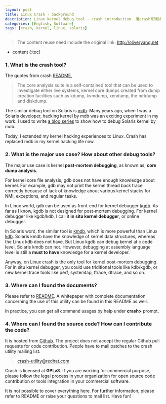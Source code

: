 ```yaml
---
layout: post
title: Linux Crash - background
description: Linux kernel debug tool - crash introduction. 用crash来调试Linux内核错误是内核程序员的基本技能。
categories: [English, Software]
tags: [crash, kernel, linux, solaris]
---
```


>The content reuse need include the original link: <http://oliveryang.net>

* content
{:toc}

### 1. What is the crash tool?

The quotes from crash [README](https://github.com/crash-utility/crash/blob/master/README),

>The core analysis suite is a self-contained tool that can be used to investigate
>either live systems, kernel core dumps created from dump creation facilities such
>as kdump, kvmdump, xendump, the netdump and diskdump.

The similar debug tool on Solaris is [mdb](https://en.wikipedia.org/wiki/Modular_Debugger). Many years ago, when I was a
Solaris developer, hacking kernel by mdb was an exciting experiment in my work. I used to write
[a blog series](http://blog.csdn.net/yayong/article/details/1520604) to show how to debug Solaris kernel by mdb.

Today, I extended my kernel hacking experiences to Linux. Crash has replaced mdb in my kernel hacking life now.

### 2. What is the major use case? How about other debug tools?

The major use case is kernel **post-mortem debugging**, as known as, **core dump analysis**.

For kernel core file analysis, gdb does not have enough knowledge about kernel. For example, gdb may not print the kernel
thread back trace correctly because of lack of knowledge about various kernel stacks for NMI, exceptions, and regular tasks.

In Linux world, gdb can be used as front-end for kernel debugger [kgdb](https://en.wikipedia.org/wiki/KGDB). As far as I know,
kgdb is not designed for post-mortem debugging. For kernel debugger like kgdb/kdb, I call it **in situ kernel debugger**, or
online debugger.

In Solaris word, the similar tool is [kmdb](http://docs.oracle.com/cd/E19253-01/816-5165/6mbb0m9is/index.html), which is
more powerful than Linux [kdb](https://kgdb.wiki.kernel.org/index.php/KDB_FAQ). Solaris kmdb have the knowledge of kernel data
structures, whereas the Linux kdb does not have. But Linux kgdb can debug kernel at c code level, Solaris kmdb can not.
However, debugging at assembly language level is still a **must to have** knowledge for a kernel developer.

Anyway, on Linux crash is the only tool for kernel post-mortem debugging. For in situ kernel debugger, you could use
triditional tools like kdb/kgdb, or new kernel trace tools like perf, systemtap, ftrace, dtrace, and so on.

### 3. Where can I found the documents?

Please refer to [README](https://github.com/crash-utility/crash/blob/master/README). A whitepaper with complete documentation
concerning the use of this utility can be found in this README as well.

In practice, you can get all command usages by help under **crash>** prompt.

### 4. Where can I found the source code? How can I contribute the code?

It is hosted from [Github](https://github.com/crash-utility). The project does not accept the regular Github pull
requests for code contribution. People have to mail patches to the crash utility mailing list:

>crash-utility@redhat.com

Crash is licensed at **GPLv3**. If you are working for commercial purpose, please follow the legal process in your organization
for open source code contribution or tools integration in your commercial software.

It is not possible to cover everything here. For further information, please refer to README or raise your questions to mail list.
Have fun!
